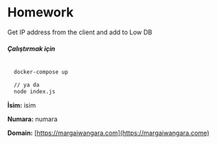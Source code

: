 # Homework

Get IP address from the client and add to Low DB

##### Çalıştırmak için

```bash

  docker-compose up

  // ya da
  node index.js

```

**İsim:** isim

**Numara:** numara

**Domain:** [https://margaiwangara.com](https://margaiwangara.come)
